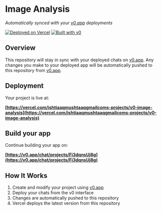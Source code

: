 # Image Analysis

*Automatically synced with your [v0.app](https://v0.app) deployments*

[![Deployed on Vercel](https://img.shields.io/badge/Deployed%20on-Vercel-black?style=for-the-badge&logo=vercel)](https://vercel.com/ishtiaaqmushtaaqgmailcoms-projects/v0-image-analysis)
[![Built with v0](https://img.shields.io/badge/Built%20with-v0.app-black?style=for-the-badge)](https://v0.app/chat/projects/Fi3dqnsUj8g)

## Overview

This repository will stay in sync with your deployed chats on [v0.app](https://v0.app).
Any changes you make to your deployed app will be automatically pushed to this repository from [v0.app](https://v0.app).

## Deployment

Your project is live at:

**[https://vercel.com/ishtiaaqmushtaaqgmailcoms-projects/v0-image-analysis](https://vercel.com/ishtiaaqmushtaaqgmailcoms-projects/v0-image-analysis)**

## Build your app

Continue building your app on:

**[https://v0.app/chat/projects/Fi3dqnsUj8g](https://v0.app/chat/projects/Fi3dqnsUj8g)**

## How It Works

1. Create and modify your project using [v0.app](https://v0.app)
2. Deploy your chats from the v0 interface
3. Changes are automatically pushed to this repository
4. Vercel deploys the latest version from this repository
